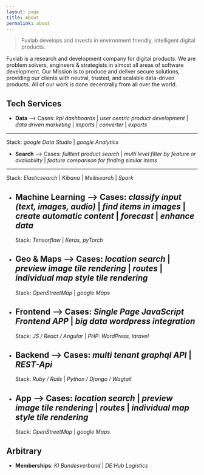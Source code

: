 ```yaml
---
layout: page
title: About
permalink: about
---
```


> Fuxlab develops and invests in environment friendly, intelligent digital products.

Fuxlab is a research and development company for digital products. We are problem solvers, engineers & strategists in almost all areas of software development.
Our Mission is to produce and deliver secure solutions, providing our clients with neutral, trusted, and scalable data-driven products.
All of our work is done decentrally from all over the world.

## Tech Services

 - **Data** -->
  Cases: *kpi dashboards* | *user centric product development* | *data driven marketing* | *imports* | *converter* | *exports*
  ---
  Stack: *google Data Studio* | *google Analytics*
 
 - **Search** -->
  Cases: *fulltext product search* | *multi level filter by feature or availability* | *feature comparison for finding similar items*
  ---
  Stack: *Elasticsearch* | *Kibana* | *Meilisearch* | *Spark*

- **Machine Learning** -->
  Cases: *classify input (text, images, audio)* | *find items in images* | *create automatic content* | *forecast* | *enhance data*
  ---
  Stack: *Tensorflow* | *Keras, pyTorch*

- **Geo & Maps** -->
  Cases: *location search* | *preview image tile rendering* | *routes* | *individual map style tile rendering*
  ---
  Stack: *OpenStreetMap* | *google Maps*

- **Frontend** -->
  Cases: *Single Page JavaScript Frontend APP* | *big data wordpress integration*
  ---
  Stack: *JS / React / Angular* | *PHP: WordPress, laravel*

- **Backend** -->
  Cases: *multi tenant graphql API* | *REST-Api*
  ---
  Stack: *Ruby / Rails* | *Python / Django / Wagtail*

- **App** -->
  Cases: *location search* | *preview image tile rendering* | *routes* | *individual map style tile rendering*
  ---
  Stack: *OpenStreetMap* | *google Maps*

## Arbitrary

- **Memberships**:
  *KI Bundesverband* | *DE:Hub Logistics*

